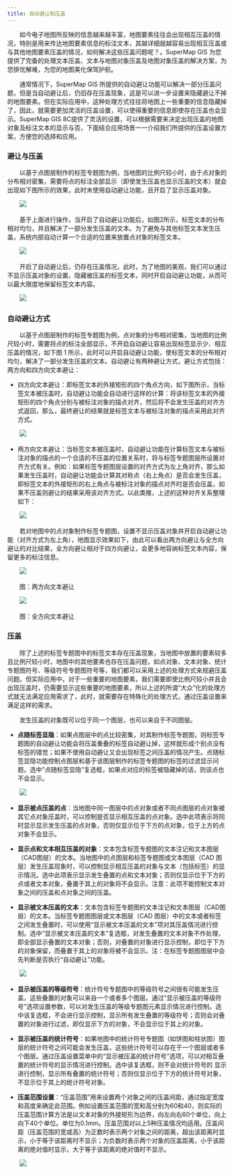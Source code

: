 ```yaml
---
title: 自动避让和压盖
---
```


　　如今电子地图所反映的信息越来越丰富，地图要素往往会出现相互压盖的情况，特别是用来传达地图要素信息的标注文本，其越详细就越容易出现相互压盖或与其他地图要素压盖的情况，如何解决这些压盖问题呢？。SuperMap GIS 为您提供了完备的处理文本压盖、文本与地图对象压盖及地图对象压盖的解决方案，为您排忧解难，为您的地图美化保驾护航。

　　通常情况下，SuperMap GIS 所提供的自动避让功能可以解决一部分压盖问题，但是当自动避让后，仍旧存在压盖现象，这是可以进一步设置来隐藏避让不掉的地图要素。但在实际应用中，这种处理方式往往将地图上一些重要的信息隐藏掉了，因此，就需要更加灵活的压盖设置，可以使得重要的信息即使存在压盖也会显示。SuperMap GIS 8C提供了灵活的设置，可以根据需要来决定出现压盖的地图对象及标注文本的显示与否，下面结合应用场景一一介绍我们所提供的压盖设置方案，方便您的选择和应用。

### 避让与压盖

　　以基于点图层制作的标签专题图为例，当地图的比例尺较小时，由于点对象的分布相对密集，需要将点的标注全部显示（即使发生压盖也显示压盖的文本）就会出现如下图所示的效果，此时未使用自动避让功能，且开启了显示压盖对象。

　　![](img/OverlapDisplayed1.png)


　　基于上面进行操作，当开启了自动避让功能后，如图2所示，标签文本的分布相对均匀，并且解决了一部分发生压盖的文本。为了避免与其他标签文本发生压盖，系统内部自动计算一个合适的位置来放置点对象的标签文本。

　　![](img/OverlapDisplayed2.png)

　　开启了自动避让后，仍存在压盖情况，此时，为了地图的美观，我们可以通过不显示压盖对象的设置，隐藏被压盖的标签文本，同时开启自动避让功能，从而可以最大限度地保留标签文本内容。

　　![](img/OverlapDisplayed3.png)

### 自动避让方式


　　以基于点图层制作的标签专题图为例，点对象的分布相对密集，当地图的比例尺较小时，需要将点的标注全部显示，不开启自动避让容易出现标签显示少、相互压盖的情况，如下图 1 所示，此时可以开启自动避让功能，使标签文本的分布相对均匀，解决了一部分发生压盖的文本。自动避让有两种避让方式，避让方式包括：两方向和四方向文本避让：

- 四方向文本避让：即标签文本的外接矩形的四个角点方向，如下图所示，当标签文本被压盖时，自动避让功能会自动进行这样的计算：将该标签文本的外接矩形的四个角点分别与被标注对象的描点对齐，然后将不会发生压盖的对齐方式返回，那么，最终避让的结果就是标签文本与被标注对象的描点采用此对齐方式。

　　![](ThematicMap/img/autoshrink.png)

- 两方向文本避让：当标签文本被压盖时，自动避让功能在计算标签文本与被标注对象的描点的一个合适的不压盖的位置关系时，将与标签专题图层所设置对齐方式有关。例如：如果标签专题图层设置的对齐方式为左上角对齐，那么如果发生压盖时，自动避让功能会计算其对称点（右上角点）是否会发生压盖，即标签文本的外接矩形的右上角点与被标注对象的描点对齐时是否会压盖，如果不压盖则避让的结果采用该对齐方式。以此类推，上述的这种对齐关系整理如下：

　　![](ThematicMap/img/autoshrink1.png)


　　若对地图中的点对象制作标签专题图，设置不显示压盖对象并开启自动避让功能（对齐方式为左上角），地图显示效果如下，由此可以看出两方向避让与全方向避让的对比结果，全方向避让相对于四方向避让，会更多地容纳标签文本内容，保留更多的标注信息。

　　![](img/TwoDirections.png)

　　图：两方向文本避让

　　![](img/AllDirections.png)

　　图：全方向文本避让

### 压盖

　　除了上述的标签专题图中的标签文本存在压盖现象，当地图中放置的要素较多且比例尺较小时，地图中的其他要素也存在压盖问题，如点对象、文本对象、统计专题图符号、等级符号专题图符号等，我们都可以采用上述的处理方式来规避压盖问题。但实际应用中，对于一些重要的地图要素，我们需要即使比例尺较小并且会出现压盖时，仍需要显示这些重要的地图要素，所以上述的所谓“大众”化的处理方式就无法满足应用需求了，此时，就需要存在特殊化的处理方式，通过压盖设置来满足这样的需求。

　　发生压盖的对象既可以位于同一个图层，也可以来自于不同图层。

- **点随标签显隐**：如果点图层中的点比较密集，对其制作标签专题图，则标签专题图的自动避让功能会将压盖重叠的标签自动避让掉，这样就形成个别点没有标签的错觉；如果不使用自动避让又会出现标签之间压盖的情况产生。点随标签显隐功能控制点图层和基于该图层制作的标签专题图的标签的过滤显示问题。选中”点随标签显隐”复选框，如果点对应的标签被隐藏掉的话，则该点也不会显示。

　　![](img/PointTextDisplay.png)

- **显示被点压盖的点**：当地图中同一图层中的点对象或者不同点图层的点对象被其它点对象压盖时，可以控制是否显示相互压盖的点对象。选中此项表示将同时显示显示发生压盖的点对象，否则仅显示位于下方的点对象，位于上方的点对象不会显示。

- **显示点和文本相互压盖的对象**：文本包含标签专题图的文本注记和文本图层（CAD图层）的文本。当地图中的点图层和标签专题图或文本图层（CAD 图层）发生压盖现象时，可以控制显示相互压盖的对象与文本（包括标签）的显示情况。选中此项表示显示发生叠置的点和文本对象；否则仅显示位于下方的点或者文本对象，叠置于其上的对象将不会显示。注意：此项不能控制文本对象之间的压盖和点对象之间的压盖。

- **显示被文本压盖的文本**：文本包含标签专题图的文本注记和文本图层（CAD图层）的文本。当标签专题图图层或文本图层（CAD 图层）中的文本或者标签之间发生叠置时，可以使用“显示被文本压盖的文本”项对其压盖情况进行控制。选中“显示被文本压盖的文本”复选框，对发生叠置的文本对象不作处理，即全部显示叠置的文本对象；否则，对叠置的对象进行显示控制，即位于下方的对象保留，而叠置于其上的对象将被不会显示。注：在标签专题图图层中会先判断是否执行“自动避让”功能。

　　![](img/TextOverlap.png)

- **显示被压盖的等级符号**：统计符号专题图中的等级符号之间很有可能发生压盖，这些叠置的对象可以来自一个或者多个图层。通过“显示被压盖的等级符号”选项设置参数，可以对发生压盖的等级专题图元素显示情况进行控制。选中该复选框，不会进行显示控制，显示所有发生叠置的等级符号；否则会对叠置的对象进行过滤，即仅显示下方的对象，不会显示位于其上的对象。

- **显示被压盖的统计符号**：如果地图中的统计符号专题图（如饼图和柱状图）图层的统计符号之间可能会发生压盖，这些统计符号可以存在于一个图层或者多个图层。通过压盖设置菜单中的“显示被压盖的统计符号”选项，可以对相互叠置的统计符号的显示情况进行控制。选中该复选框，则不会对统计符号的
显示进行控制，显示所有叠置的统计符号；否则仅显示位于下方的统计符号对象，不显示位于其上的统计符号对象。

- **压盖范围设置**：“压盖范围”用来设置两个对象之间的压盖间距，通过指定宽度和高度来确定此范围。例如设置压盖范围的宽和高分别为60和40，则实际的压盖范围计算方法是以文本对象的外接矩形为边界，向左向右60个单位，向上向下40个单位。单位为0.1mm。压盖范围对以上5种压盖情况均适用。压盖间距（压盖范围的宽或高）为正数时表示两个对象之间的距离，超出该距离时显示，小于等于该距离时不显示；为负数时表示两个对象的压盖距离，小于该距离的绝对值时显示，大于等于该距离的绝对值时不显示。

　　![](img/OverlappedSpaceSize.png)